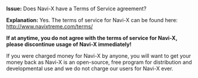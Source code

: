 **Issue:** Does Navi-X have a Terms of Service agreement?

**Explanation:** Yes. The terms of service for Navi-X can be found here: http://www.navixtreme.com/terms/

**If at anytime, you do not agree with the terms of service for Navi-X, please discontinue usage of Navi-X immediately!**

If you were charged money for Navi-X by anyone, you will want to get your money back as Navi-X is an open-source, free program for distribution and developmental use and we do not charge our users for Navi-X ever.
